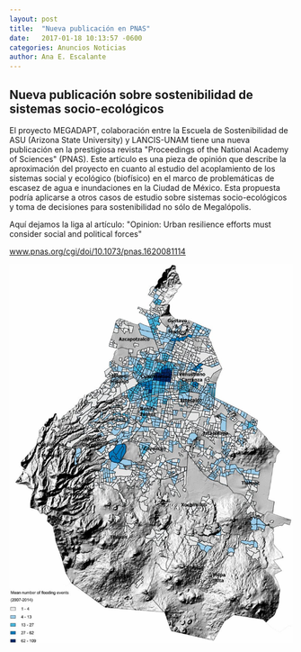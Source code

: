 ```yaml
---
layout: post
title:  "Nueva publicación en PNAS"
date:   2017-01-18 10:13:57 -0600
categories: Anuncios Noticias
author: Ana E. Escalante
---
```

## Nueva publicación sobre sostenibilidad de sistemas socio-ecológicos

El proyecto MEGADAPT, colaboración entre la Escuela de Sostenibilidad de ASU (Arizona State University) y LANCIS-UNAM tiene una nueva publicación en la prestigiosa revista "Proceedings of the National Academy of Sciences" (PNAS). Este artículo es una pieza de opinión que describe la aproximación del proyecto en cuanto al estudio del acoplamiento de los sistemas social y ecológico (biofísico) en el marco de problemáticas de escasez de agua e inundaciones en la Ciudad de México. Esta propuesta podría aplicarse a otros casos de estudio sobre sistemas socio-ecológicos y toma de decisiones para sostenibilidad no sólo de Megalópolis. 

Aquí dejamos la liga al artículo: "Opinion: Urban resilience efforts must consider social and political forces"

www.pnas.org/cgi/doi/10.1073/pnas.1620081114

<img src="/assets/F1.large.jpg">




